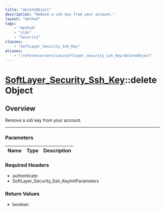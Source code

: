 ```yaml
---
title: "deleteObject"
description: "Remove a ssh key from your account."
layout: "method"
tags:
    - "method"
    - "sldn"
    - "Security"
classes:
    - "SoftLayer_Security_Ssh_Key"
aliases:
    - "/reference/services/softlayer_security_ssh_key/deleteObject"
---
```

# [SoftLayer_Security_Ssh_Key](/reference/services/SoftLayer_Security_Ssh_Key)::deleteObject




## Overview 
Remove a ssh key from your account. 

-----

### Parameters 
|Name | Type | Description |
| --- | --- | --- |


### Required Headers
* authenticate
* SoftLayer_Security_Ssh_KeyInitParameters


### Return Values
* boolean




